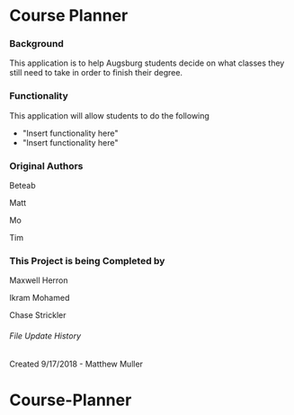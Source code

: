 # Course Planner


### Background
This application is to help Augsburg students decide on what classes they
still need to take in order to finish their degree. 

### Functionality

This application will allow students to do the following
* "Insert functionality here"
* "Insert functionality here"

### Original Authors
Beteab

Matt

Mo

Tim

### This Project is being Completed by
Maxwell Herron

Ikram Mohamed

Chase Strickler














###### File Update History
Created 9/17/2018 - Matthew Muller 
# Course-Planner
